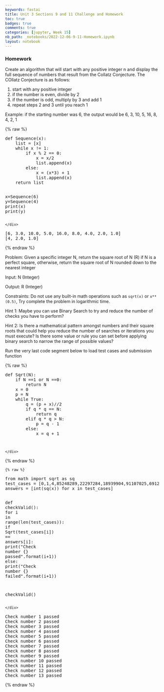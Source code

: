 ```yaml
---
keywords: fastai
title: Unit 3 Sections 9 and 11 Challenge and Homework
toc: true 
badges: true
comments: true
categories: [jupyter, Week 15]
nb_path: _notebooks/2022-12-06-9-11-Homework.ipynb
layout: notebook
---
```


<!--
#################################################
### THIS FILE WAS AUTOGENERATED! DO NOT EDIT! ###
#################################################
# file to edit: _notebooks/2022-12-06-9-11-Homework.ipynb
-->

<div class="container" id="notebook-container">
        
<div class="cell border-box-sizing text_cell rendered"><div class="inner_cell">
<div class="text_cell_render border-box-sizing rendered_html">
<h3 id="Homework">Homework<a class="anchor-link" href="#Homework"> </a></h3><p>Create an algorithm that will start with any positive integer n and display the full sequence of numbers that result from the Collatz Conjecture. The COllatz Conjecture is as follows:</p>
<ol>
<li>start with any positive integer</li>
<li>if the number is even, divide by 2</li>
<li>if the number is odd, multiply by 3 and add 1</li>
<li>repeat steps 2 and 3 until you reach 1</li>
</ol>
<p>Example: if the starting number was 6, the output would be 6, 3, 10, 5, 16, 8, 4, 2, 1</p>

</div>
</div>
</div>
    {% raw %}
    
<div class="cell border-box-sizing code_cell rendered">
<div class="input">

<div class="inner_cell">
    <div class="input_area">
<div class=" highlight hl-ipython3"><pre><span></span><span class="k">def</span> <span class="nf">Sequence</span><span class="p">(</span><span class="n">x</span><span class="p">):</span>
    <span class="nb">list</span> <span class="o">=</span> <span class="p">[</span><span class="n">x</span><span class="p">]</span>
    <span class="k">while</span> <span class="n">x</span> <span class="o">!=</span> <span class="mi">1</span><span class="p">:</span>
        <span class="k">if</span> <span class="n">x</span> <span class="o">%</span> <span class="mi">2</span> <span class="o">==</span> <span class="mi">0</span><span class="p">:</span>
            <span class="n">x</span> <span class="o">=</span> <span class="n">x</span><span class="o">/</span><span class="mi">2</span>
            <span class="nb">list</span><span class="o">.</span><span class="n">append</span><span class="p">(</span><span class="n">x</span><span class="p">)</span>
        <span class="k">else</span><span class="p">:</span>
            <span class="n">x</span> <span class="o">=</span> <span class="p">(</span><span class="n">x</span><span class="o">*</span><span class="mi">3</span><span class="p">)</span> <span class="o">+</span> <span class="mi">1</span>
            <span class="nb">list</span><span class="o">.</span><span class="n">append</span><span class="p">(</span><span class="n">x</span><span class="p">)</span>
    <span class="k">return</span> <span class="nb">list</span>
    

<span class="n">x</span><span class="o">=</span><span class="n">Sequence</span><span class="p">(</span><span class="mi">6</span><span class="p">)</span>
<span class="n">y</span><span class="o">=</span><span class="n">Sequence</span><span class="p">(</span><span class="mi">4</span><span class="p">)</span>
<span class="nb">print</span><span class="p">(</span><span class="n">x</span><span class="p">)</span>
<span class="nb">print</span><span class="p">(</span><span class="n">y</span><span class="p">)</span>
</pre></div>

    </div>
</div>
</div>

<div class="output_wrapper">
<div class="output">

<div class="output_area">

<div class="output_subarea output_stream output_stdout output_text">
<pre>[6, 3.0, 10.0, 5.0, 16.0, 8.0, 4.0, 2.0, 1.0]
[4, 2.0, 1.0]
</pre>
</div>
</div>

</div>
</div>

</div>
    {% endraw %}

<div class="cell border-box-sizing text_cell rendered"><div class="inner_cell">
<div class="text_cell_render border-box-sizing rendered_html">
<p>Problem: Given a specific integer N, return the square root of N (R) if N is a perfect square, otherwise, return the square root of N rounded down to the nearest integer</p>
<p>Input: N (Integer)</p>
<p>Output: R (Integer)</p>
<p>Constraints: Do not use any built-in math operations such as <code>sqrt(x)</code> or <code>x**(0.5)</code>, Try complete the problem in logarithmic time.</p>
<p>Hint 1: Maybe you can use Binary Search to try and reduce the number of checks you have to perform?</p>
<p>Hint 2: Is there a mathematical pattern amongst numbers and their square roots that could help you reduce the number of searches or iterations you must execute? Is there some value or rule you can set before applying binary search to narrow the range of possible values?</p>
<p>Run the very last code segment below to load test cases and submission function</p>

</div>
</div>
</div>
    {% raw %}
    
<div class="cell border-box-sizing code_cell rendered">
<div class="input">

<div class="inner_cell">
    <div class="input_area">
<div class=" highlight hl-ipython3"><pre><span></span><span class="k">def</span> <span class="nf">Sqrt</span><span class="p">(</span><span class="n">N</span><span class="p">):</span>
    <span class="k">if</span> <span class="n">N</span> <span class="o">==</span><span class="mi">1</span> <span class="ow">or</span> <span class="n">N</span> <span class="o">==</span><span class="mi">0</span><span class="p">:</span>
        <span class="k">return</span> <span class="n">N</span>
    <span class="n">x</span> <span class="o">=</span> <span class="mi">0</span>
    <span class="n">p</span> <span class="o">=</span> <span class="n">N</span>
    <span class="k">while</span> <span class="kc">True</span><span class="p">:</span>
        <span class="n">q</span> <span class="o">=</span> <span class="p">(</span><span class="n">p</span> <span class="o">+</span> <span class="n">x</span><span class="p">)</span><span class="o">//</span><span class="mi">2</span>
        <span class="k">if</span> <span class="n">q</span> <span class="o">*</span> <span class="n">q</span> <span class="o">==</span> <span class="n">N</span><span class="p">:</span>
            <span class="k">return</span> <span class="n">q</span>
        <span class="k">elif</span> <span class="n">q</span> <span class="o">*</span> <span class="n">q</span> <span class="o">&gt;</span> <span class="n">N</span><span class="p">:</span>
            <span class="n">p</span> <span class="o">=</span> <span class="n">q</span> <span class="o">-</span> <span class="mi">1</span>
        <span class="k">else</span><span class="p">:</span>
            <span class="n">x</span> <span class="o">=</span> <span class="n">q</span> <span class="o">+</span> <span class="mi">1</span>
    
</pre></div>

    </div>
</div>
</div>

</div>
    {% endraw %}

    {% raw %}
    
<div class="cell border-box-sizing code_cell rendered">
<div class="input">

<div class="inner_cell">
    <div class="input_area">
<div class=" highlight hl-ipython3"><pre><span></span><span class="kn">from</span> <span class="nn">math</span> <span class="kn">import</span> <span class="n">sqrt</span> <span class="k">as</span> <span class="n">sq</span>
<span class="n">test_cases</span> <span class="o">=</span> <span class="p">[</span><span class="mi">0</span><span class="p">,</span><span class="mi">1</span><span class="p">,</span><span class="mi">4</span><span class="p">,</span><span class="mi">85248289</span><span class="p">,</span><span class="mi">22297284</span><span class="p">,</span><span class="mi">18939904</span><span class="p">,</span><span class="mi">91107025</span><span class="p">,</span><span class="mi">69122596</span><span class="p">,</span><span class="mi">9721924</span><span class="p">,</span><span class="mi">37810201</span><span class="p">,</span><span class="mi">1893294144</span><span class="p">,</span><span class="mi">8722812816</span><span class="p">,</span><span class="mi">644398225</span><span class="p">]</span>
<span class="n">answers</span> <span class="o">=</span> <span class="p">[</span><span class="nb">int</span><span class="p">(</span><span class="n">sq</span><span class="p">(</span><span class="n">x</span><span class="p">))</span> <span class="k">for</span> <span class="n">x</span> <span class="ow">in</span> <span class="n">test_cases</span><span class="p">]</span>

<span class="k">def</span> <span class="nf">checkValid</span><span class="p">():</span>
    <span class="k">for</span> <span class="n">i</span> <span class="ow">in</span> <span class="nb">range</span><span class="p">(</span><span class="nb">len</span><span class="p">(</span><span class="n">test_cases</span><span class="p">)):</span>
        <span class="k">if</span> <span class="n">Sqrt</span><span class="p">(</span><span class="n">test_cases</span><span class="p">[</span><span class="n">i</span><span class="p">])</span> <span class="o">==</span> <span class="n">answers</span><span class="p">[</span><span class="n">i</span><span class="p">]:</span>
            <span class="nb">print</span><span class="p">(</span><span class="s2">&quot;Check number </span><span class="si">{}</span><span class="s2"> passed&quot;</span><span class="o">.</span><span class="n">format</span><span class="p">(</span><span class="n">i</span><span class="o">+</span><span class="mi">1</span><span class="p">))</span>
        <span class="k">else</span><span class="p">:</span>
            <span class="nb">print</span><span class="p">(</span><span class="s2">&quot;Check number </span><span class="si">{}</span><span class="s2"> failed&quot;</span><span class="o">.</span><span class="n">format</span><span class="p">(</span><span class="n">i</span><span class="o">+</span><span class="mi">1</span><span class="p">))</span>

<span class="n">checkValid</span><span class="p">()</span>
</pre></div>

    </div>
</div>
</div>

<div class="output_wrapper">
<div class="output">

<div class="output_area">

<div class="output_subarea output_stream output_stdout output_text">
<pre>Check number 1 passed
Check number 2 passed
Check number 3 passed
Check number 4 passed
Check number 5 passed
Check number 6 passed
Check number 7 passed
Check number 8 passed
Check number 9 passed
Check number 10 passed
Check number 11 passed
Check number 12 passed
Check number 13 passed
</pre>
</div>
</div>

</div>
</div>

</div>
    {% endraw %}

</div>
 


